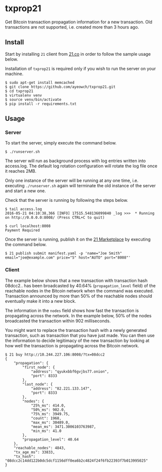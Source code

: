 # txprop21

Get Bitcoin transaction propagation information for a new transaction. Old transactions are not supported, i.e. created more than 3 hours ago.

## Install

Start by installing `21` client from [21.co](https://21.co) in order to follow the sample usage below.

Installation of `txprop21` is required only if you wish to run the server on your machine.

```
$ sudo apt-get install memcached
$ git clone https://github.com/ayeowch/txprop21.git
$ cd txprop21
$ virtualenv venv
$ source venv/bin/activate
$ pip install -r requirements.txt
```

## Usage

### Server

To start the server, simply execute the command below.

```
$ ./runserver.sh
```

The server will run as background process with log entries written into access.log. The default log rotation configuration will rotate the log file once it reaches 2MB.

Only one instance of the server will be running at any one time, i.e. executing `./runserver.sh` again will terminate the old instance of the server and start a new one.

Check that the server is running by following the steps below.

```
$ tail access.log
2016-05-21 04:10:38,366 [INFO] 17515.548136099840 _log >>>  * Running on http://0.0.0.0:8008/ (Press CTRL+C to quit)

$ curl localhost:8008
Payment Required
```

Once the server is running, publish it on the [21 Marketplace](https://21.co/mkt/) by executing the command below.

```
$ 21 publish submit manifest.yaml -p 'name="Joe Smith" email="joe@example.com" price="5" host="AUTO" port="8008"'
```

### Client

The example below shows that a new transaction with transaction hash 08dcc2.. has been broadcasted by 40.64% (`propagation_level` field) of the reachable nodes in the Bitcoin network when the command was executed. Transaction announced by more than 50% of the reachable nodes should eventually make it into a new block.

The information in the `nodes` field shows how fast the transaction is propagating across the network. In the example below, 50% of the nodes broadcasted the transaction within 902 milliseconds.

You might want to replace the transaction hash with a newly generated transaction, such as transaction that you have just made. You can then use the information to decide legitimacy of the new transaction by looking at how well the transaction is propagating across the Bitcoin network.

```
$ 21 buy http://10.244.227.106:8008/?tx=08dcc2
{
    "propagation": {
        "first_node": {
            "address": "qyukxbbf6gvjbs77.onion",
            "port": 8333
        },
        "last_node": {
            "address": "82.221.133.147",
            "port": 8333
        },
        "nodes": {
            "25%_ms": 414.0,
            "50%_ms": 902.0,
            "75%_ms": 3949.75,
            "count": 1968,
            "max_ms": 30489.0,
            "mean_ms": 3471.3006103763987,
            "min_ms": 41.0
        },
        "propagation_level": 40.64
    },
    "reachable_nodes": 4843,
    "tx_age_ms": 33833,
    "tx_hash": "08dcc2c14dd122b0dc5dcf1156dff0ea6b2c4824f24f6fb22393f7b013995025"
}
```
